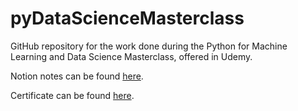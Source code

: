 # pyDataScienceMasterclass
 GitHub repository for the work done during the Python for Machine Learning and Data Science Masterclass, offered in Udemy.

 Notion notes can be found [here](https://fellmir.notion.site/ba644729988f44b298e662941cdec806?v=f2e0c58a3f904f99b2682def24b9c705&pvs=4).

 Certificate can be found [here](https://www.udemy.com/certificate/UC-7b00ccc2-f87d-46d7-8b49-aa5e81ab9a90/).